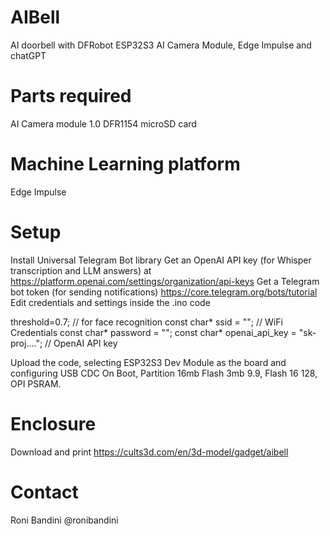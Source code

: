 # AIBell
AI doorbell with DFRobot ESP32S3 AI Camera Module, Edge Impulse and chatGPT

# Parts required
AI Camera module 1.0 DFR1154
microSD card

# Machine Learning platform
Edge Impulse

# Setup
Install Universal Telegram Bot library
Get an OpenAI API key (for Whisper transcription and LLM answers) at https://platform.openai.com/settings/organization/api-keys
Get a Telegram bot token (for sending notifications) https://core.telegram.org/bots/tutorial 
Edit credentials and settings inside the .ino code

threshold=0.7; // for face recognition
const char* ssid = ""; // WiFi Credentials
const char* password = "";
const char* openai_api_key = "sk-proj….";  // OpenAI API key

Upload the code, selecting ESP32S3 Dev Module as the board and configuring USB CDC On Boot, Partition 16mb Flash 3mb 9.9, Flash 16 128, OPI PSRAM.

# Enclosure 
Download and print https://cults3d.com/en/3d-model/gadget/aibell

# Contact
Roni Bandini
@ronibandini
